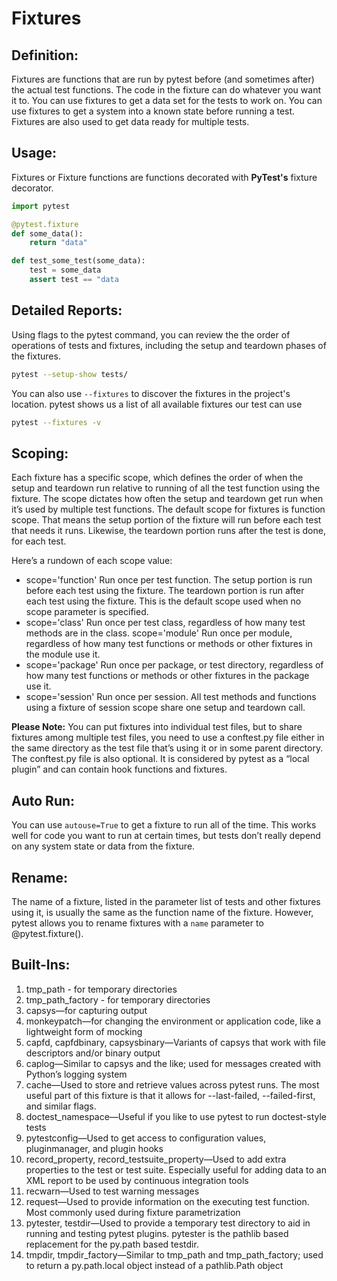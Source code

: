 # Fixtures

## Definition:

Fixtures are functions that are run by pytest before (and sometimes after) the actual test
functions. The code in the fixture can do whatever you want it to. You can
use fixtures to get a data set for the tests to work on. You can use fixtures to
get a system into a known state before running a test. Fixtures are also used
to get data ready for multiple tests.

## Usage:

Fixtures or Fixture functions are functions decorated with **PyTest's** fixture decorator.

```python
import pytest

@pytest.fixture
def some_data():
    return "data"

def test_some_test(some_data):
    test = some_data
    assert test == "data
```

## Detailed Reports:

Using flags to the pytest command, you can review the the order of operations of tests and fixtures, including the setup and
teardown phases of the fixtures.

```zsh
pytest --setup-show tests/
```

You can also use `--fixtures` to discover the fixtures in the project's location. pytest shows us a list of all available fixtures our test can use

```zsh
pytest --fixtures -v
```

## Scoping:

Each fixture has a specific scope, which defines the order of when the setup
and teardown run relative to running of all the test function using the fixture.
The scope dictates how often the setup and teardown get run when it’s used
by multiple test functions.
The default scope for fixtures is function scope. That means the setup portion
of the fixture will run before each test that needs it runs. Likewise, the teardown portion runs after the test is done, for each test.

Here’s a rundown of each scope value:

- scope='function'
  Run once per test function. The setup portion is run before each test using
  the fixture. The teardown portion is run after each test using the fixture.
  This is the default scope used when no scope parameter is specified.
- scope='class'
  Run once per test class, regardless of how many test methods are in the class.
  scope='module'
  Run once per module, regardless of how many test functions or methods
  or other fixtures in the module use it.
- scope='package'
  Run once per package, or test directory, regardless of how many test
  functions or methods or other fixtures in the package use it.
- scope='session'
  Run once per session. All test methods and functions using a fixture of
  session scope share one setup and teardown call.

**Please Note:** You can put fixtures into individual test files, but to share fixtures among
multiple test files, you need to use a conftest.py file either in the same directory
as the test file that’s using it or in some parent directory. The conftest.py file is
also optional. It is considered by pytest as a “local plugin” and can contain
hook functions and fixtures.

## Auto Run:

You can use `autouse=True` to get a fixture to run all of the time. This works well for code you want to
run at certain times, but tests don’t really depend on any system state or
data from the fixture.

## Rename:

The name of a fixture, listed in the parameter list of tests and other fixtures
using it, is usually the same as the function name of the fixture. However,
pytest allows you to rename fixtures with a `name` parameter to @pytest.fixture().

## Built-Ins:

1. tmp_path - for temporary directories
2. tmp_path_factory - for temporary directories
3. capsys—for capturing output
4. monkeypatch—for changing the environment or application code, like a
   lightweight form of mocking
5. capfd, capfdbinary, capsysbinary—Variants of capsys that work with file descriptors
   and/or binary output
6. caplog—Similar to capsys and the like; used for messages created with
   Python’s logging system
7. cache—Used to store and retrieve values across pytest runs. The most
   useful part of this fixture is that it allows for --last-failed, --failed-first, and
   similar flags.
8. doctest_namespace—Useful if you like to use pytest to run doctest-style tests
9. pytestconfig—Used to get access to configuration values, pluginmanager, and
   plugin hooks
10. record_property, record_testsuite_property—Used to add extra properties to the
    test or test suite. Especially useful for adding data to an XML report to
    be used by continuous integration tools
11. recwarn—Used to test warning messages
12. request—Used to provide information on the executing test function. Most
    commonly used during fixture parametrization
13. pytester, testdir—Used to provide a temporary test directory to aid in running
    and testing pytest plugins. pytester is the pathlib based replacement for
    the py.path based testdir.
14. tmpdir, tmpdir_factory—Similar to tmp_path and tmp_path_factory; used to return
    a py.path.local object instead of a pathlib.Path object
